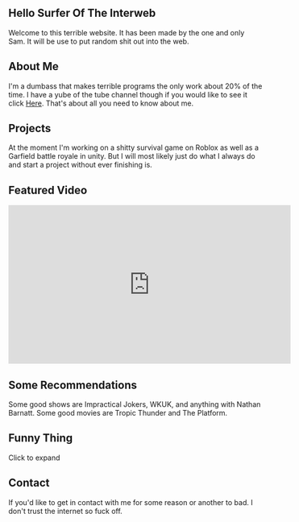 ## Hello Surfer Of The Interweb

Welcome to this terrible website. It has been made by the one and only Sam. It will be use to put random shit out into the web.

## About Me

I'm a dumbass that makes terrible programs the only work about 20% of the time. I have a yube of the tube channel though if
you would like to see it click [Here](https://www.youtube.com/channel/UCQxJot0hoe2tS5yyt5H28qA). That's about all you need to
know about me.

## Projects

At the moment I'm working on a shitty survival game on Roblox as well as a Garfield battle royale in unity. But I will most likely
just do what I always do and start a project without ever finishing is.

## Featured Video

<iframe width="560" height="315" src="https://www.youtube.com/embed/eJm1YSkz_B0" title="YouTube video player" frameborder="0" allow="accelerometer; autoplay; clipboard-write; encrypted-media; gyroscope; picture-in-picture" allowfullscreen></iframe>

## Some Recommendations

Some good shows are Impractical Jokers, WKUK, and anything with Nathan Barnatt. Some good movies are Tropic Thunder and The Platform.

## Funny Thing

<amp-iframe width=640 height=649 sandbox="allow-scripts allow-same-origin allow-popups allow-popups-to-escape-sandbox" layout="responsive" resizable frameborder="0" src="https://www.redditmedia.com/r/okbuddyretard/comments/m4v7v2/jesse_mom_is_going_to_be_so_pissed/?ref_source=embed&amp;ref=share&amp;embed=true&amp;theme=dark"> <amp-img layout="fill" src="https://rebed.redditmedia.com/assets/03657792c480fd6bbb7bef821c859742.svg" placeholder></amp-img> <div overflow>Click to expand</div> </amp-iframe>

## Contact

If you'd like to get in contact with me for some reason or another to bad. I don't trust the internet so fuck off.
